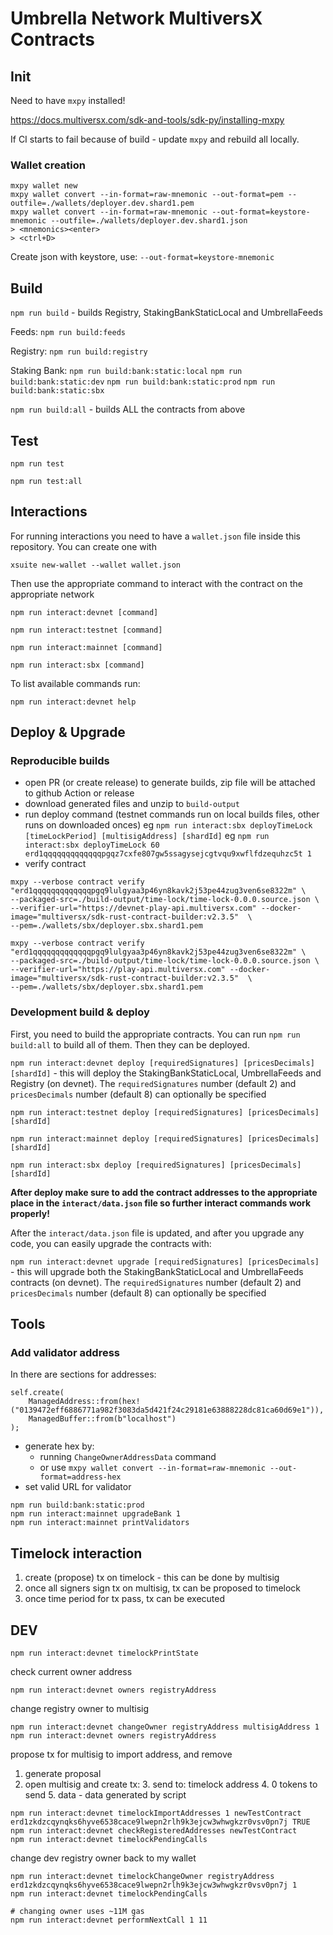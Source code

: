 # Umbrella Network MultiversX Contracts

## Init

Need to have `mxpy` installed!

https://docs.multiversx.com/sdk-and-tools/sdk-py/installing-mxpy

If CI starts to fail because of build - update `mxpy` and rebuild all locally.

### Wallet creation

```shell
mxpy wallet new
mxpy wallet convert --in-format=raw-mnemonic --out-format=pem --outfile=./wallets/deployer.dev.shard1.pem
mxpy wallet convert --in-format=raw-mnemonic --out-format=keystore-mnemonic --outfile=./wallets/deployer.dev.shard1.json
> <mnemonics><enter>
> <ctrl+D>
```

Create json with keystore, use:  `--out-format=keystore-mnemonic`

## Build


`npm run build` - builds Registry, StakingBankStaticLocal and UmbrellaFeeds

Feeds:
`npm run build:feeds`

Registry: `npm run build:registry`

Staking Bank:
`npm run build:bank:static:local`
`npm run build:bank:static:dev`
`npm run build:bank:static:prod`
`npm run build:bank:static:sbx`

`npm run build:all` - builds ALL the contracts from above

## Test

`npm run test`

`npm run test:all`

## Interactions

For running interactions you need to have a `wallet.json` file inside this repository. You can create one with

`xsuite new-wallet --wallet wallet.json`

Then use the appropriate command to interact with the contract on the appropriate network

`npm run interact:devnet [command]`

`npm run interact:testnet [command]`

`npm run interact:mainnet [command]`

`npm run interact:sbx [command]`

To list available commands run:

`npm run interact:devnet help`

## Deploy & Upgrade

### Reproducible builds

- open PR (or create release) to generate builds, zip file will be attached to github Action or release
- download generated files and unzip to `build-output`
- run deploy command (testnet commands run on local builds files, other runs on downloaded onces)
  eg `npm run interact:sbx deployTimeLock [timeLockPeriod] [multisigAddress] [shardId]`
  eg `npm run interact:sbx deployTimeLock 60 erd1qqqqqqqqqqqqqpgqz7cxfe807gw5ssagysejcgtvqu9xwflfdzequhzc5t 1`
- verify contract
```
mxpy --verbose contract verify "erd1qqqqqqqqqqqqqpgq9lulgyaa3p46yn8kavk2j53pe44zug3ven6se8322m" \
--packaged-src=./build-output/time-lock/time-lock-0.0.0.source.json \
--verifier-url="https://devnet-play-api.multiversx.com" --docker-image="multiversx/sdk-rust-contract-builder:v2.3.5"  \
--pem=./wallets/sbx/deployer.sbx.shard1.pem
```

```
mxpy --verbose contract verify "erd1qqqqqqqqqqqqqpgq9lulgyaa3p46yn8kavk2j53pe44zug3ven6se8322m" \
--packaged-src=./build-output/time-lock/time-lock-0.0.0.source.json \
--verifier-url="https://play-api.multiversx.com" --docker-image="multiversx/sdk-rust-contract-builder:v2.3.5"  \
--pem=./wallets/sbx/deployer.sbx.shard1.pem
```

### Development build & deploy


First, you need to build the appropriate contracts. You can run `npm run build:all` to build all of them. Then they can be deployed.


`npm run interact:devnet deploy [requiredSignatures] [pricesDecimals] [shardId]` - this will deploy the StakingBankStaticLocal, UmbrellaFeeds and Registry (on devnet).
The `requiredSignatures` number (default 2) and `pricesDecimals` number (default 8) can optionally be specified

`npm run interact:testnet deploy [requiredSignatures] [pricesDecimals] [shardId]`

`npm run interact:mainnet deploy [requiredSignatures] [pricesDecimals] [shardId]`

`npm run interact:sbx deploy [requiredSignatures] [pricesDecimals] [shardId]`

**After deploy make sure to add the contract addresses to the appropriate place in the `interact/data.json` file so further interact commands work properly!**

After the `interact/data.json` file is updated, and after you upgrade any code, you can easily upgrade the contracts with:

`npm run interact:devnet upgrade [requiredSignatures] [pricesDecimals]` - this will upgrade both the StakingBankStaticLocal and UmbrellaFeeds contracts (on devnet).
The `requiredSignatures` number (default 2) and `pricesDecimals` number (default 8) can optionally be specified

## Tools

### Add validator address

In there are sections for addresses:

```shell
self.create(
    ManagedAddress::from(hex!("0139472eff6886771a982f3083da5d421f24c29181e63888228dc81ca60d69e1")),
    ManagedBuffer::from(b"localhost")
);
```

- generate hex by:
  - running `ChangeOwnerAddressData` command 
  - or use `mxpy wallet convert --in-format=raw-mnemonic --out-format=address-hex`
- set valid URL for validator

```shell
npm run build:bank:static:prod
npm run interact:mainnet upgradeBank 1
npm run interact:mainnet printValidators
```


## Timelock interaction

1. create (propose) tx on timelock - this can be done by multisig
2. once all signers sign tx on multisig, tx can be proposed to timelock 
3. once time period for tx pass, tx can be executed

## DEV

```shell
npm run interact:devnet timelockPrintState
```

check current owner address
```shell
npm run interact:devnet owners registryAddress
```

change registry owner to multisig
```shell
npm run interact:devnet changeOwner registryAddress multisigAddress 1
npm run interact:devnet owners registryAddress
```

propose tx for multisig to import address, and remove

1. generate proposal
2. open multisig and create tx:
   3. send to: timelock address
   4. 0 tokens to send
   5. data - data generated by script

```shell
npm run interact:devnet timelockImportAddresses 1 newTestContract erd1zkdzcqynqks6hyve6538cace9lwepn2rlh9k3ejcw3whwgkzr0vsv0pn7j TRUE
npm run interact:devnet checkRegisteredAddresses newTestContract
npm run interact:devnet timelockPendingCalls 
```

change dev registry owner back to my wallet
```shell
npm run interact:devnet timelockChangeOwner registryAddress erd1zkdzcqynqks6hyve6538cace9lwepn2rlh9k3ejcw3whwgkzr0vsv0pn7j 1
npm run interact:devnet timelockPendingCalls 

# changing owner uses ~11M gas
npm run interact:devnet performNextCall 1 11
```
